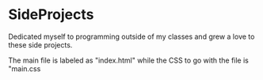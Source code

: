 # SideProjects
Dedicated myself to programming outside of my classes and grew a love to these side projects.

The main file is labeled as "index.html" while the CSS to go with the file is "main.css
